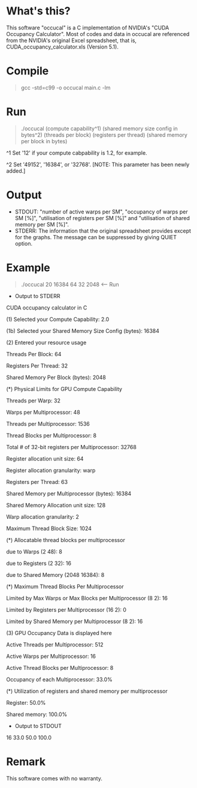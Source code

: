 # What's this?

This software "occucal" is a C implementation of NVIDIA's "CUDA Occupancy Calculator". Most of codes and data in occucal are referenced from the NVIDIA's original Excel spreadsheet, that is, CUDA_occupancy_calculator.xls (Version 5.1).

# Compile

> gcc -std=c99 -o occucal main.c -lm

# Run

> ./occucal (compute capability^1) (shared memory size config in bytes^2) (threads per block) (registers per thread) (shared memory per block in bytes)

 ^1 Set '12' if your compute cabpability is 1.2, for example.

 ^2 Set '49152', '16384', or '32768'. [NOTE: This parameter has been newly added.]

# Output 

- STDOUT: "number of active warps per SM", "occupancy of warps per SM [%]", "utilisation of registers per SM [%]" and "utilisation of shared memory per SM [%]". 
- STDERR: The information that the original spreadsheet provides except for the graphs. The message can be suppressed by giving QUIET option. 

# Example

> ./occucal 20 16384 64 32 2048  <-- Run

- Output to STDERR

CUDA occupancy calculator in C

(1) Selected your Compute Capability: 2.0

(1b) Selected your Shared Memory Size Config (bytes): 16384

(2) Entered your resource usage

Threads Per Block: 64

Registers Per Thread: 32

Shared Memory Per Block (bytes): 2048

(*) Physical Limits for GPU Compute Capability

Threads per Warp: 32

Warps per Multiprocessor: 48

Threads per Multiprocessor: 1536

Thread Blocks per Multiprocessor: 8

Total # of 32-bit registers per Multiprocessor: 32768

Register allocation unit size: 64

Register allocation granularity: warp

Registers per Thread: 63

Shared Memory per Multiprocessor (bytes): 16384

Shared Memory Allocation unit size: 128

Warp allocation granularity: 2


Maximum Thread Block Size: 1024

(*) Allocatable thread blocks per multiprocessor

due to Warps (2 48): 8

due to Registers (2 32): 16

due to Shared Memory (2048 16384): 8

(*) Maximum Thread Blocks Per Multiprocessor

Limited by Max Warps or Max Blocks per Multiprocessor (8 2): 16

Limited by Registers per Multiprocessor (16 2): 0

Limited by Shared Memory per Multiprocessor (8 2): 16

(3) GPU Occupancy Data is displayed here

Active Threads per Multiprocessor: 512

Active Warps per Multiprocessor: 16

Active Thread Blocks per Multiprocessor: 8

Occupancy of each Multiprocessor: 33.0%

(*) Utilization of registers and shared memory per multiprocessor

Register: 50.0%

Shared memory: 100.0%

- Output to STDOUT

16 33.0 50.0 100.0

# Remark

This software comes with no warranty.
